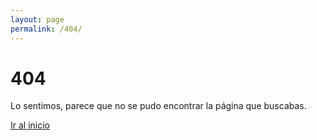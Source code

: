 ```yaml
---
layout: page
permalink: /404/
---
```


# 404

Lo sentimos, parece que no se pudo encontrar la página que buscabas.

<div>
  <a href="{{ site.baseurl }}/" class="button button-blue button-big">
    Ir al inicio
  </a>
</div>
